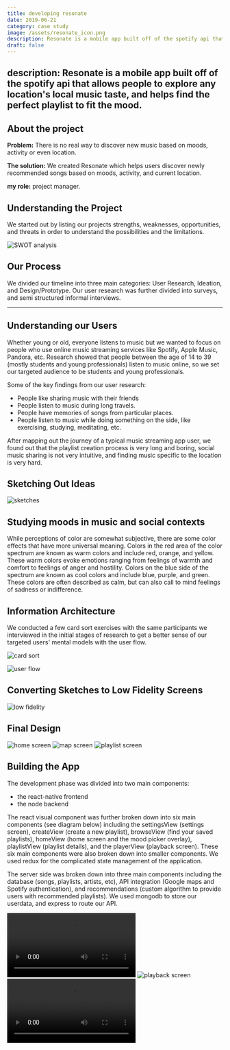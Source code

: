 ```yaml
---
title: developing resonate
date: 2019-06-21
category: case study
image: /assets/resonate_icon.png
description: Resonate is a mobile app built off of the spotify api that allows people to explore any location's local music taste, and helps find the perfect playlist to fit the mood.
draft: false
---
```


## description: Resonate is a mobile app built off of the spotify api that allows people to explore any location's local music taste, and helps find the perfect playlist to fit the mood.

## About the project

**Problem:** There is no real way to discover new music based on moods, activity or even location.

**The solution:** We created Resonate which helps users discover newly recommended songs based on moods, activity, and current location.

**my role:** project manager.

## Understanding the Project

We started out by listing our projects strengths, weaknesses, opportunities, and threats in order to understand the possibilities and the limitations.

![SWOT analysis](/assets/resonate_swot.png)

## Our Process

We divided our timeline into three main categories: User Research, Ideation, and Design/Prototype. Our user research was further divided into surveys, and semi structured informal interviews.

--- 

## Understanding our Users

Whether young or old, everyone listens to music but we wanted to focus on people who use online music streaming services like Spotify, Apple Music, Pandora, etc. Research showed that people between the age of 14 to 39 (mostly students and young professionals) listen to music online, so we set our targeted audience to be students and young professionals.

Some of the key findings from our user research:

- People like sharing music with their friends
- People listen to music during long travels.
- People have memories of songs from particular places.
- People listen to music while doing something on the side, like exercising, studying, meditating, etc.

After mapping out the journey of a typical music streaming app user, we found out that the playlist creation process is very long and boring, social music sharing is not very intuitive, and finding music specific to the location is very hard.

## Sketching Out Ideas

![sketches](/assets/resonate_sketch.png)

## Studying moods in music and social contexts

While perceptions of color are somewhat subjective, there are some color effects that have more universal meaning. Colors in the red area of the color spectrum are known as warm colors and include red, orange, and yellow. These warm colors evoke emotions ranging from feelings of warmth and comfort to feelings of anger and hostility. Colors on the blue side of the spectrum are known as cool colors and include blue, purple, and green. These colors are often described as calm, but can also call to mind feelings of sadness or indifference.

## Information Architecture

We conducted a few card sort exercises with the same participants we interviewed in the initial stages of research to get a better sense of our targeted users' mental models with the user flow.

![card sort](/assets/resonate_card.png)

![user flow](/assets/resonate_flow.png)

## Converting Sketches to Low Fidelity Screens

![low fidelity](/assets/resonate_low.png)

## Final Design

![home screen](/assets/resonate_home.png)
![map screen](/assets/resonate_map.png)
![playlist screen](/assets/resonate_playlist.png)

## Building the App

The development phase was divided into two main components: 
- the react-native frontend
- the node backend

The react visual component was further broken down into six main components (see diagram below) including the settingsView (settings screen), createView (create a new playlist), browseView (find your saved playlists), homeView (home screen and the mood picker overlay), playlistView (playlist details), and the playerView (playback screen). These six main components were also broken down into smaller components. We used redux for the complicated state management of the application.

The server side was broken down into three main components including the database (songs, playlists, artists, etc), API integration (Google maps and Spotify authentication), and recommendations (custom algorithm to provide users with recommended playlists). We used mongodb to store our userdata, and express to route our API.

![home screen](/assets/resonate_track-stack.mp4)
![playback screen](/assets/resonate_playback.png)
![playlist screen](/assets/resonate_mood-picker.mp4)